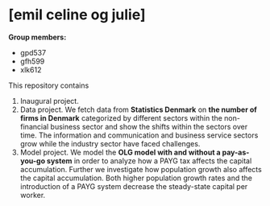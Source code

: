 # \[emil celine og julie\]

**Group members:**
- gpd537
- gfh599
- xlk612

This repository contains  
1. Inaugural project. 
2. Data project. We fetch data from **Statistics Denmark** on **the number of firms in Denmark** categorized by different sectors within the non-financial business sector and show the shifts within the sectors over time. The information and communication and business service sectors grow while the industry sector have faced challenges.
3. Model project. We model the **OLG model with and without a pay-as-you-go system** in order to analyze how a PAYG tax affects the capital accumulation. Further we investigate how population growth also affects the capital accumulation. Both higher population growth rates and the introduction of a PAYG system decrease the steady-state capital per worker.
